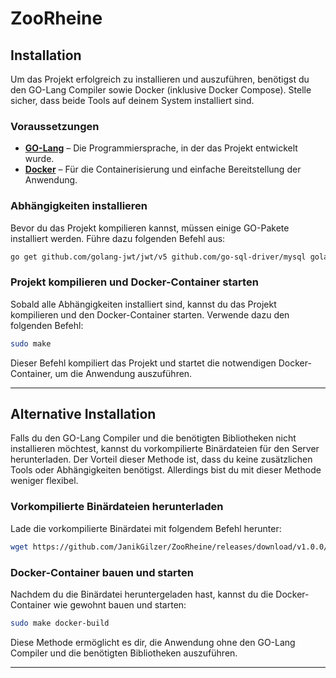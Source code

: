 # ZooRheine

## Installation

Um das Projekt erfolgreich zu installieren und auszuführen, benötigst du den GO-Lang Compiler sowie Docker (inklusive Docker Compose). Stelle sicher, dass beide Tools auf deinem System installiert sind.

### Voraussetzungen

- **[GO-Lang](https://go.dev/)** – Die Programmiersprache, in der das Projekt entwickelt wurde.
- **[Docker](https://www.docker.com/)** – Für die Containerisierung und einfache Bereitstellung der Anwendung.

### Abhängigkeiten installieren

Bevor du das Projekt kompilieren kannst, müssen einige GO-Pakete installiert werden. Führe dazu folgenden Befehl aus:

```bash
go get github.com/golang-jwt/jwt/v5 github.com/go-sql-driver/mysql golang.org/x/crypto/bcrypt
```

### Projekt kompilieren und Docker-Container starten

Sobald alle Abhängigkeiten installiert sind, kannst du das Projekt kompilieren und den Docker-Container starten. Verwende dazu den folgenden Befehl:

```bash
sudo make
```

Dieser Befehl kompiliert das Projekt und startet die notwendigen Docker-Container, um die Anwendung auszuführen.

---

## Alternative Installation

Falls du den GO-Lang Compiler und die benötigten Bibliotheken nicht installieren möchtest, kannst du vorkompilierte Binärdateien für den Server herunterladen. Der Vorteil dieser Methode ist, dass du keine zusätzlichen Tools oder Abhängigkeiten benötigst. Allerdings bist du mit dieser Methode weniger flexibel.

### Vorkompilierte Binärdateien herunterladen

Lade die vorkompilierte Binärdatei mit folgendem Befehl herunter:

```bash
wget https://github.com/JanikGilzer/ZooRheine/releases/download/v1.0.0/go_build_ZooDaBa -O ./build/go_build_ZooDaBa
```

### Docker-Container bauen und starten

Nachdem du die Binärdatei heruntergeladen hast, kannst du die Docker-Container wie gewohnt bauen und starten:

```bash
sudo make docker-build
```

Diese Methode ermöglicht es dir, die Anwendung ohne den GO-Lang Compiler und die benötigten Bibliotheken auszuführen.

---
